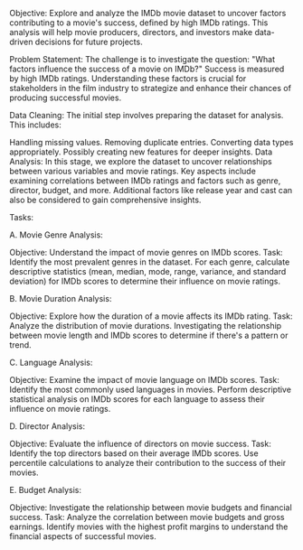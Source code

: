 Objective:
Explore and analyze the IMDb movie dataset to uncover factors contributing to a movie's success, defined by high IMDb ratings. This analysis will help movie producers, directors, and investors make data-driven decisions for future projects.

Problem Statement:
The challenge is to investigate the question: "What factors influence the success of a movie on IMDb?" Success is measured by high IMDb ratings. Understanding these factors is crucial for stakeholders in the film industry to strategize and enhance their chances of producing successful movies.

Data Cleaning:
The initial step involves preparing the dataset for analysis. This includes:

Handling missing values.
Removing duplicate entries.
Converting data types appropriately.
Possibly creating new features for deeper insights.
Data Analysis:
In this stage, we explore the dataset to uncover relationships between various variables and movie ratings. Key aspects include examining correlations between IMDb ratings and factors such as genre, director, budget, and more. Additional factors like release year and cast can also be considered to gain comprehensive insights.

Tasks:

A. Movie Genre Analysis:

Objective: Understand the impact of movie genres on IMDb scores.
Task: Identify the most prevalent genres in the dataset. For each genre, calculate descriptive statistics (mean, median, mode, range, variance, and standard deviation) for IMDb scores to determine their influence on movie ratings.

B. Movie Duration Analysis:

Objective: Explore how the duration of a movie affects its IMDb rating.
Task: Analyze the distribution of movie durations. Investigating the relationship between movie length and IMDb scores to determine if there's a pattern or trend.

C. Language Analysis:

Objective: Examine the impact of movie language on IMDb scores.
Task: Identify the most commonly used languages in movies. Perform descriptive statistical analysis on IMDb scores for each language to assess their influence on movie ratings.

D. Director Analysis:

Objective: Evaluate the influence of directors on movie success.
Task: Identify the top directors based on their average IMDb scores. Use percentile calculations to analyze their contribution to the success of their movies.

E. Budget Analysis:

Objective: Investigate the relationship between movie budgets and financial success.
Task: Analyze the correlation between movie budgets and gross earnings. Identify movies with the highest profit margins to understand the financial aspects of successful movies.
